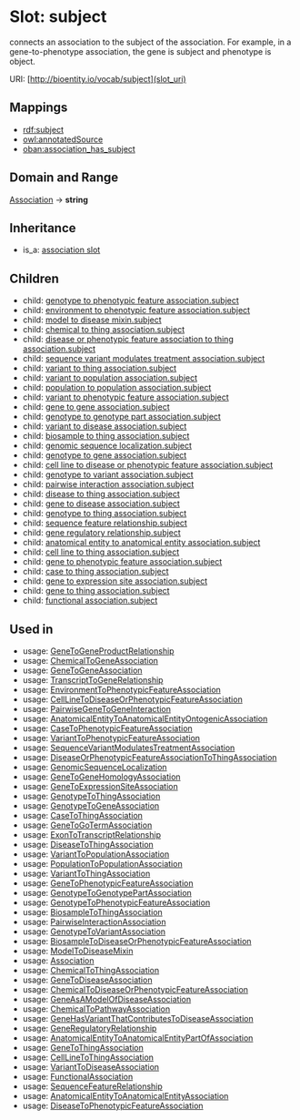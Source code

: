# Slot: subject


connects an association to the subject of the association. For example, in a gene-to-phenotype association, the gene is subject and phenotype is object.

URI: [http://bioentity.io/vocab/subject](slot_uri)
## Mappings

 * [rdf:subject](http://purl.obolibrary.org/obo/rdf_subject)
 * [owl:annotatedSource](http://purl.obolibrary.org/obo/owl_annotatedSource)
 * [oban:association_has_subject](http://purl.obolibrary.org/obo/oban_association_has_subject)
## Domain and Range

[Association](Association.md) -> **string**
## Inheritance

 *  is_a: [association slot](association_slot.md)
## Children

 *  child: [genotype to phenotypic feature association.subject](genotype_to_phenotypic_feature_association_subject.md)
 *  child: [environment to phenotypic feature association.subject](environment_to_phenotypic_feature_association_subject.md)
 *  child: [model to disease mixin.subject](model_to_disease_mixin_subject.md)
 *  child: [chemical to thing association.subject](chemical_to_thing_association_subject.md)
 *  child: [disease or phenotypic feature association to thing association.subject](disease_or_phenotypic_feature_association_to_thing_association_subject.md)
 *  child: [sequence variant modulates treatment association.subject](sequence_variant_modulates_treatment_association_subject.md)
 *  child: [variant to thing association.subject](variant_to_thing_association_subject.md)
 *  child: [variant to population association.subject](variant_to_population_association_subject.md)
 *  child: [population to population association.subject](population_to_population_association_subject.md)
 *  child: [variant to phenotypic feature association.subject](variant_to_phenotypic_feature_association_subject.md)
 *  child: [gene to gene association.subject](gene_to_gene_association_subject.md)
 *  child: [genotype to genotype part association.subject](genotype_to_genotype_part_association_subject.md)
 *  child: [variant to disease association.subject](variant_to_disease_association_subject.md)
 *  child: [biosample to thing association.subject](biosample_to_thing_association_subject.md)
 *  child: [genomic sequence localization.subject](genomic_sequence_localization_subject.md)
 *  child: [genotype to gene association.subject](genotype_to_gene_association_subject.md)
 *  child: [cell line to disease or phenotypic feature association.subject](cell_line_to_disease_or_phenotypic_feature_association_subject.md)
 *  child: [genotype to variant association.subject](genotype_to_variant_association_subject.md)
 *  child: [pairwise interaction association.subject](pairwise_interaction_association_subject.md)
 *  child: [disease to thing association.subject](disease_to_thing_association_subject.md)
 *  child: [gene to disease association.subject](gene_to_disease_association_subject.md)
 *  child: [genotype to thing association.subject](genotype_to_thing_association_subject.md)
 *  child: [sequence feature relationship.subject](sequence_feature_relationship_subject.md)
 *  child: [gene regulatory relationship.subject](gene_regulatory_relationship_subject.md)
 *  child: [anatomical entity to anatomical entity association.subject](anatomical_entity_to_anatomical_entity_association_subject.md)
 *  child: [cell line to thing association.subject](cell_line_to_thing_association_subject.md)
 *  child: [gene to phenotypic feature association.subject](gene_to_phenotypic_feature_association_subject.md)
 *  child: [case to thing association.subject](case_to_thing_association_subject.md)
 *  child: [gene to expression site association.subject](gene_to_expression_site_association_subject.md)
 *  child: [gene to thing association.subject](gene_to_thing_association_subject.md)
 *  child: [functional association.subject](functional_association_subject.md)
## Used in

 *  usage: [GeneToGeneProductRelationship](GeneToGeneProductRelationship.md)
 *  usage: [ChemicalToGeneAssociation](ChemicalToGeneAssociation.md)
 *  usage: [GeneToGeneAssociation](GeneToGeneAssociation.md)
 *  usage: [TranscriptToGeneRelationship](TranscriptToGeneRelationship.md)
 *  usage: [EnvironmentToPhenotypicFeatureAssociation](EnvironmentToPhenotypicFeatureAssociation.md)
 *  usage: [CellLineToDiseaseOrPhenotypicFeatureAssociation](CellLineToDiseaseOrPhenotypicFeatureAssociation.md)
 *  usage: [PairwiseGeneToGeneInteraction](PairwiseGeneToGeneInteraction.md)
 *  usage: [AnatomicalEntityToAnatomicalEntityOntogenicAssociation](AnatomicalEntityToAnatomicalEntityOntogenicAssociation.md)
 *  usage: [CaseToPhenotypicFeatureAssociation](CaseToPhenotypicFeatureAssociation.md)
 *  usage: [VariantToPhenotypicFeatureAssociation](VariantToPhenotypicFeatureAssociation.md)
 *  usage: [SequenceVariantModulatesTreatmentAssociation](SequenceVariantModulatesTreatmentAssociation.md)
 *  usage: [DiseaseOrPhenotypicFeatureAssociationToThingAssociation](DiseaseOrPhenotypicFeatureAssociationToThingAssociation.md)
 *  usage: [GenomicSequenceLocalization](GenomicSequenceLocalization.md)
 *  usage: [GeneToGeneHomologyAssociation](GeneToGeneHomologyAssociation.md)
 *  usage: [GeneToExpressionSiteAssociation](GeneToExpressionSiteAssociation.md)
 *  usage: [GenotypeToThingAssociation](GenotypeToThingAssociation.md)
 *  usage: [GenotypeToGeneAssociation](GenotypeToGeneAssociation.md)
 *  usage: [CaseToThingAssociation](CaseToThingAssociation.md)
 *  usage: [GeneToGoTermAssociation](GeneToGoTermAssociation.md)
 *  usage: [ExonToTranscriptRelationship](ExonToTranscriptRelationship.md)
 *  usage: [DiseaseToThingAssociation](DiseaseToThingAssociation.md)
 *  usage: [VariantToPopulationAssociation](VariantToPopulationAssociation.md)
 *  usage: [PopulationToPopulationAssociation](PopulationToPopulationAssociation.md)
 *  usage: [VariantToThingAssociation](VariantToThingAssociation.md)
 *  usage: [GeneToPhenotypicFeatureAssociation](GeneToPhenotypicFeatureAssociation.md)
 *  usage: [GenotypeToGenotypePartAssociation](GenotypeToGenotypePartAssociation.md)
 *  usage: [GenotypeToPhenotypicFeatureAssociation](GenotypeToPhenotypicFeatureAssociation.md)
 *  usage: [BiosampleToThingAssociation](BiosampleToThingAssociation.md)
 *  usage: [PairwiseInteractionAssociation](PairwiseInteractionAssociation.md)
 *  usage: [GenotypeToVariantAssociation](GenotypeToVariantAssociation.md)
 *  usage: [BiosampleToDiseaseOrPhenotypicFeatureAssociation](BiosampleToDiseaseOrPhenotypicFeatureAssociation.md)
 *  usage: [ModelToDiseaseMixin](ModelToDiseaseMixin.md)
 *  usage: [Association](Association.md)
 *  usage: [ChemicalToThingAssociation](ChemicalToThingAssociation.md)
 *  usage: [GeneToDiseaseAssociation](GeneToDiseaseAssociation.md)
 *  usage: [ChemicalToDiseaseOrPhenotypicFeatureAssociation](ChemicalToDiseaseOrPhenotypicFeatureAssociation.md)
 *  usage: [GeneAsAModelOfDiseaseAssociation](GeneAsAModelOfDiseaseAssociation.md)
 *  usage: [ChemicalToPathwayAssociation](ChemicalToPathwayAssociation.md)
 *  usage: [GeneHasVariantThatContributesToDiseaseAssociation](GeneHasVariantThatContributesToDiseaseAssociation.md)
 *  usage: [GeneRegulatoryRelationship](GeneRegulatoryRelationship.md)
 *  usage: [AnatomicalEntityToAnatomicalEntityPartOfAssociation](AnatomicalEntityToAnatomicalEntityPartOfAssociation.md)
 *  usage: [GeneToThingAssociation](GeneToThingAssociation.md)
 *  usage: [CellLineToThingAssociation](CellLineToThingAssociation.md)
 *  usage: [VariantToDiseaseAssociation](VariantToDiseaseAssociation.md)
 *  usage: [FunctionalAssociation](FunctionalAssociation.md)
 *  usage: [SequenceFeatureRelationship](SequenceFeatureRelationship.md)
 *  usage: [AnatomicalEntityToAnatomicalEntityAssociation](AnatomicalEntityToAnatomicalEntityAssociation.md)
 *  usage: [DiseaseToPhenotypicFeatureAssociation](DiseaseToPhenotypicFeatureAssociation.md)
